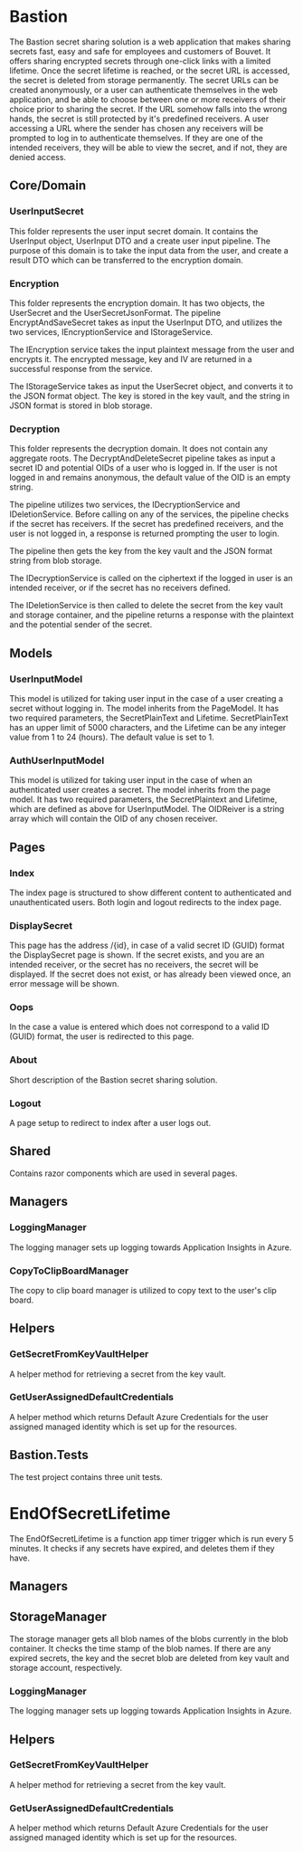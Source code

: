# Bastion
The Bastion secret sharing solution is a web application that makes sharing secrets fast, easy and safe for employees and customers of Bouvet. 
It offers sharing encrypted secrets through one-click links with a limited lifetime. Once the secret lifetime is reached, or the secret URL is accessed, the secret is deleted from storage permanently.
The secret URLs can be created anonymously, or a user can authenticate themselves in the web application, and be able to choose between one or more receivers of their choice prior to sharing the secret. 
If the URL somehow falls into the wrong hands, the secret is still protected by it's predefined receivers. A user accessing a URL where the sender has chosen any receivers will be prompted to log in to authenticate themselves. 
If they are one of the intended receivers, they will be able to view the secret, and if not, they are denied access.

## Core/Domain
### UserInputSecret
This folder represents the user input secret domain. It contains the UserInput object, UserInput DTO and a create user input pipeline. 
The purpose of this domain is to take the input data from the user, and create a result DTO which can be transferred to the encryption domain.

### Encryption
This folder represents the encryption domain. It has two objects, the UserSecret and the UserSecretJsonFormat. 
The pipeline EncryptAndSaveSecret takes as input the UserInput DTO, and utilizes the two services, IEncryptionService and IStorageService.

The IEncryption service takes the input plaintext message from the user and encrypts it. The encrypted message, key and IV are returned in a successful response from the service. 

The IStorageService takes as input the UserSecret object, and converts it to the JSON format object. The key is stored in the key vault, and the string in JSON format is stored in blob storage.

### Decryption
This folder represents the decryption domain. It does not contain any aggregate roots. 
The DecryptAndDeleteSecret pipeline takes as input a secret ID and potential OIDs of a user who is logged in. 
If the user is not logged in and remains anonymous, the default value of the OID is an empty string.

The pipeline utilizes two services, the IDecryptionService and IDeletionService. Before calling on any of the services, the pipeline checks if the secret has receivers.
If the secret has predefined receivers, and the user is not logged in, a response is returned prompting the user to login. 

The pipeline then gets the key from the key vault and the JSON format string from blob storage.

The IDecryptionService is called on the ciphertext if the logged in user is an intended receiver, or if the secret has no receivers defined.

The IDeletionService is then called to delete the secret from the key vault and storage container, and the pipeline returns a response with the plaintext and the potential sender of the secret.

## Models
### UserInputModel
This model is utilized for taking user input in the case of a user creating a secret without logging in. The model inherits from the PageModel. 
It has two required parameters, the SecretPlainText and Lifetime. SecretPlainText has an upper limit of 5000 characters, and the Lifetime can be any integer value from 1 to 24 (hours). The default value is set to 1.
### AuthUserInputModel
This model is utilized for taking user input in the case of when an authenticated user creates a secret. The model inherits from the page model.
It has two required parameters, the SecretPlaintext and Lifetime, which are defined as above for UserInputModel. The OIDReiver is a string array which will contain the OID of any chosen receiver.

## Pages
### Index
The index page is structured to show different content to authenticated and unauthenticated users.
Both login and logout redirects to the index page.

### DisplaySecret
This page has the address /{id}, in case of a valid secret ID (GUID) format the DisplaySecret page is shown.
If the secret exists, and you are an intended receiver, or the secret has no receivers, the secret will be displayed.
If the secret does not exist, or has already been viewed once, an error message will be shown.

### Oops
In the case a value is entered which does not correspond to a valid ID (GUID) format, the user is redirected to this page.

### About 
Short description of the Bastion secret sharing solution.

### Logout
A page setup to redirect to index after a user logs out. 

## Shared
Contains razor components which are used in several pages.

## Managers
### LoggingManager
The logging manager sets up logging towards Application Insights in Azure. 

### CopyToClipBoardManager
The copy to clip board manager is utilized to copy text to the user's clip board.

## Helpers 
### GetSecretFromKeyVaultHelper
A helper method for retrieving a secret from the key vault. 

### GetUserAssignedDefaultCredentials
A helper method which returns Default Azure Credentials for the user assigned managed identity which is set up for the resources.

## Bastion.Tests
The test project contains three unit tests. 

# EndOfSecretLifetime
The EndOfSecretLifetime is a function app timer trigger which is run every 5 minutes. It checks if any secrets have expired, and deletes them if they have. 

## Managers
## StorageManager
The storage manager gets all blob names of the blobs currently in the blob container.
It checks the time stamp of the blob names. If there are any expired secrets, the key and the secret blob are deleted from key vault and storage account, respectively.

### LoggingManager
The logging manager sets up logging towards Application Insights in Azure. 

## Helpers
### GetSecretFromKeyVaultHelper
A helper method for retrieving a secret from the key vault. 

### GetUserAssignedDefaultCredentials
A helper method which returns Default Azure Credentials for the user assigned managed identity which is set up for the resources.